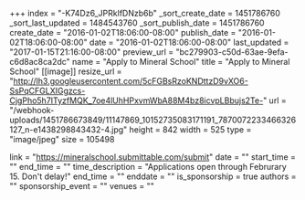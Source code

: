 +++
index = "-K74Dz6_JPRklfDNzb6b"
_sort_create_date = 1451786760
_sort_last_updated = 1484543760
_sort_publish_date = 1451786760
create_date = "2016-01-02T18:06:00-08:00"
publish_date = "2016-01-02T18:06:00-08:00"
date = "2016-01-02T18:06:00-08:00"
last_updated = "2017-01-15T21:16:00-08:00"
preview_url = "bc279903-c50d-63ae-9efa-c6d8ac8ca2dc"
name = "Apply to Mineral School"
title = "Apply to Mineral School"
[[image]]
resize_url = "http://lh3.googleusercontent.com/5cFGBsRzoKNDttzD9vXO6-SsPqCFGLXIGgzcs-CjgPho5h7ITyzfMQK_7oe4lUhHPxvmWbA88M4bz8icvpLBbujs2Te-"
url = "/webhook-uploads/1451786673849/11147869_10152735083171191_7870072233466326127_n-e1438298843432-4.jpg"
height = 842
width = 525
type = "image/jpeg"
size = 105498

link = "https://mineralschool.submittable.com/submit"
date = ""
start_time = ""
end_time = ""
time_description = "Applications open through Februrary 15. Don't delay!"
end_time = ""
enddate = ""
is_sponsorship = true
authors = ""
sponsorship_event = ""
venues = ""
